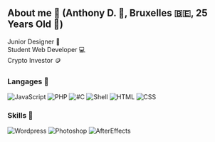 ## About me :dart:  (Anthony D. :cowboy_hat_face:, Bruxelles :belgium:, 25 Years Old :birthday:) 


Junior Designer :art:  
Student Web Developer :computer:  
Crypto Investor :coin:	
### Langages :beginner:  

![JavaScript](https://img.shields.io/badge/JavaScript-Beginner-drakgreen)
![PHP](https://img.shields.io/badge/PHP-Intermediate-orange)
![#C](https://img.shields.io/badge/%23C-Intermediate-orange)
![Shell](https://img.shields.io/badge/Shell-Advanced-blue)
![HTML](https://img.shields.io/badge/HTML-Advanced-blue)
![CSS](https://img.shields.io/badge/CSS-Advanced-blue)





### Skills :diamond_shape_with_a_dot_inside:

![Wordpress](https://img.shields.io/badge/Wordpress-Pro-red)
![Photoshop](https://img.shields.io/badge/Photoshop-Pro-red)
![AfterEffects](https://img.shields.io/badge/AfterEffects-Expert-ff69b4)
